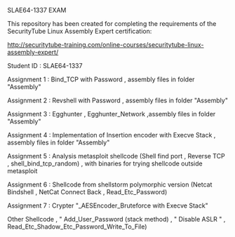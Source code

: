 SLAE64-1337 EXAM

This repository  has been created for completing the requirements of the SecurityTube Linux Assembly Expert certification:

http://securitytube-training.com/online-courses/securitytube-linux-assembly-expert/

Student ID : SLAE64-1337




Assignment 1 :
Bind_TCP with Password , assembly files in folder "Assembly"

Assignment 2 :
Revshell with Password , assembly files in folder "Assembly"

Assignment 3 :
Egghunter , Egghunter_Network ,assembly files in folder "Assembly"

Assignment 4 :
Implementation of Insertion encoder with Execve Stack , assembly files in folder "Assembly"

Assignment 5 :
Analysis metasploit shellcode (Shell find port , Reverse TCP , shell_bind_tcp_random) , with binaries for trying shellcode outside metasploit

Assignment 6 :
Shellcode from shellstorm polymorphic version (Netcat Bindshell , NetCat Connect Back , Read_Etc_Password)

Assignment 7 :
Crypter "_AESEncoder_Bruteforce with Execve Stack"


Other Shellcode , " Add_User_Password (stack method) , " Disable ASLR " , Read_Etc_Shadow_Etc_Password_Write_To_File)
